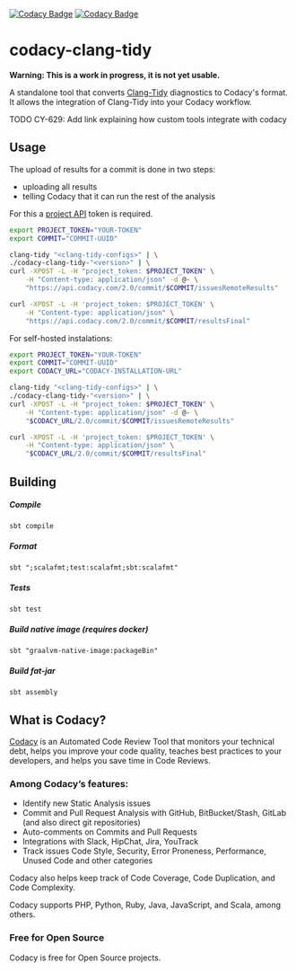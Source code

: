 [![Codacy Badge](https://api.codacy.com/project/badge/Grade/925c0ee779c34261b7d1c2935ca95ae5)](https://www.codacy.com/gh/codacy/codacy-clang-tidy?utm_source=github.com&utm_medium=referral&utm_content=codacy/codacy-clang-tidy&utm_campaign=Badge_Grade)
[![Codacy Badge](https://api.codacy.com/project/badge/Coverage/925c0ee779c34261b7d1c2935ca95ae5)](https://www.codacy.com/gh/codacy/codacy-clang-tidy?utm_source=github.com&utm_medium=referral&utm_content=codacy/codacy-clang-tidy&utm_campaign=Badge_Coverage)

# codacy-clang-tidy

**Warning: This is a work in progress, it is not yet usable.**

A standalone tool that converts [Clang-Tidy](https://clang.llvm.org/extra/clang-tidy/)
diagnostics to Codacy's format. It allows the integration of Clang-Tidy into your Codacy workflow.

TODO CY-629: Add link explaining how custom tools integrate with codacy

## Usage

The upload of results for a commit is done in two steps:

-   uploading all results
-   telling Codacy that it can run the rest of the analysis

For this a [project API](https://support.codacy.com/hc/en-us/articles/207994675-Project-API) token is required.

```bash
export PROJECT_TOKEN="YOUR-TOKEN"
export COMMIT="COMMIT-UUID"

clang-tidy "<clang-tidy-configs>" | \
./codacy-clang-tidy-"<version>" | \
curl -XPOST -L -H "project_token: $PROJECT_TOKEN" \
    -H "Content-type: application/json" -d @- \
    "https://api.codacy.com/2.0/commit/$COMMIT/issuesRemoteResults"

curl -XPOST -L -H 'project_token: $PROJECT_TOKEN' \
	-H "Content-type: application/json" \
	"https://api.codacy.com/2.0/commit/$COMMIT/resultsFinal"
```

For self-hosted instalations:

```bash
export PROJECT_TOKEN="YOUR-TOKEN"
export COMMIT="COMMIT-UUID"
export CODACY_URL="CODACY-INSTALLATION-URL"

clang-tidy "<clang-tidy-configs>" | \
./codacy-clang-tidy-"<version>" | \
curl -XPOST -L -H "project_token: $PROJECT_TOKEN" \
    -H "Content-type: application/json" -d @- \
    "$CODACY_URL/2.0/commit/$COMMIT/issuesRemoteResults"

curl -XPOST -L -H 'project_token: $PROJECT_TOKEN' \
	-H "Content-type: application/json" \
	"$CODACY_URL/2.0/commit/$COMMIT/resultsFinal"
```

## Building

##### Compile

`sbt compile`

##### Format

`sbt ";scalafmt;test:scalafmt;sbt:scalafmt"`

##### Tests

`sbt test`

##### Build native image (requires docker)

`sbt "graalvm-native-image:packageBin"`

##### Build fat-jar

`sbt assembly`

## What is Codacy?

[Codacy](https://www.codacy.com/) is an Automated Code Review Tool that monitors your technical debt, helps you improve your code quality, teaches best practices to your developers, and helps you save time in Code Reviews.

### Among Codacy’s features:

-   Identify new Static Analysis issues
-   Commit and Pull Request Analysis with GitHub, BitBucket/Stash, GitLab (and also direct git repositories)
-   Auto-comments on Commits and Pull Requests
-   Integrations with Slack, HipChat, Jira, YouTrack
-   Track issues Code Style, Security, Error Proneness, Performance, Unused Code and other categories

Codacy also helps keep track of Code Coverage, Code Duplication, and Code Complexity.

Codacy supports PHP, Python, Ruby, Java, JavaScript, and Scala, among others.

### Free for Open Source

Codacy is free for Open Source projects.
